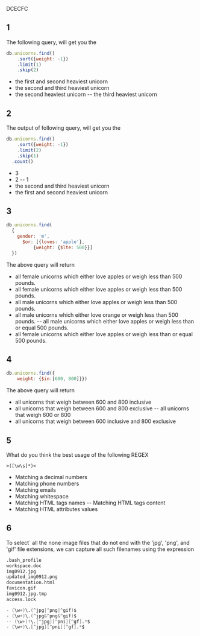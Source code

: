 DCECFC

1
---
The following query, will get you the 
```js
db.unicorns.find()
	.sort({weight: -1})
	.limit(1)
	.skip(2)
```
- the first and second heaviest unicorn
- the second and third heaviest unicorn
- the second heaviest unicorn
-- the third heaviest unicorn



2
---
The output of following query, will get you the 
```js
db.unicorns.find()
	.sort({weight: -1})
	.limit(2)
	.skip(1)
  .count()
```
- 3
- 2
-- 1  
- the second and third heaviest unicorn
- the first and second heaviest unicorn



3
---
```js
db.unicorns.find(
  {
    gender: 'm',
	  $or: [{loves: 'apple'},
		  {weight: {$lte: 500}}]
  })
```
The above query will return 
- all female unicorns which either love apples or weigh less than 500 pounds.
- all female unicorns which either love apples or weigh less than 500 pounds.
- all male unicorns which either love apples or weigh less than 500 pounds.
- all male unicorns which either love orange or weigh less than 500 pounds.
-- all male unicorns which either love apples or weigh less than or equal 500 pounds.
- all female unicorns which either love apples or weigh less than or equal 500 pounds.




4
---
```js
db.unicorns.find({
	weight: {$in:[600, 800]}})
```
The above query will return 
- all unicorns that weigh between 600 and 800 inclusive
- all unicorns that weigh between 600 and 800 exclusive
-- all unicorns that weigh 600 or 800
- all unicorns that weigh between 600 inclusive and 800 exclusive




5
---
What do you think the best usage of the following REGEX
```REGEX
>([\w\s]*)<
```
- Matching a decimal numbers
- Matching phone numbers
- Matching emails
- Matching whitespace
- Matching HTML tags names
-- Matching HTML tags content
- Matching HTML attributes values




6
---
To select` all the none image files that do not end with the 'jpg', 'png', and 'gif' file extensions, we can capture all such filenames using the expression
```bash
.bash_profile	
workspace.doc	
img0912.jpg	
updated_img0912.png
documentation.html
favicon.gif	
img0912.jpg.tmp
access.lock
```

```s
- (\w+)\.(^jpg|^png|^gif)$
- (\w+)\.(^jpg&^png&^gif)$
-- (\w+)?\.[^jpg][^pni][^gf].*$
- (\w+)\.[^jpg][^pni][^gf].*$
```